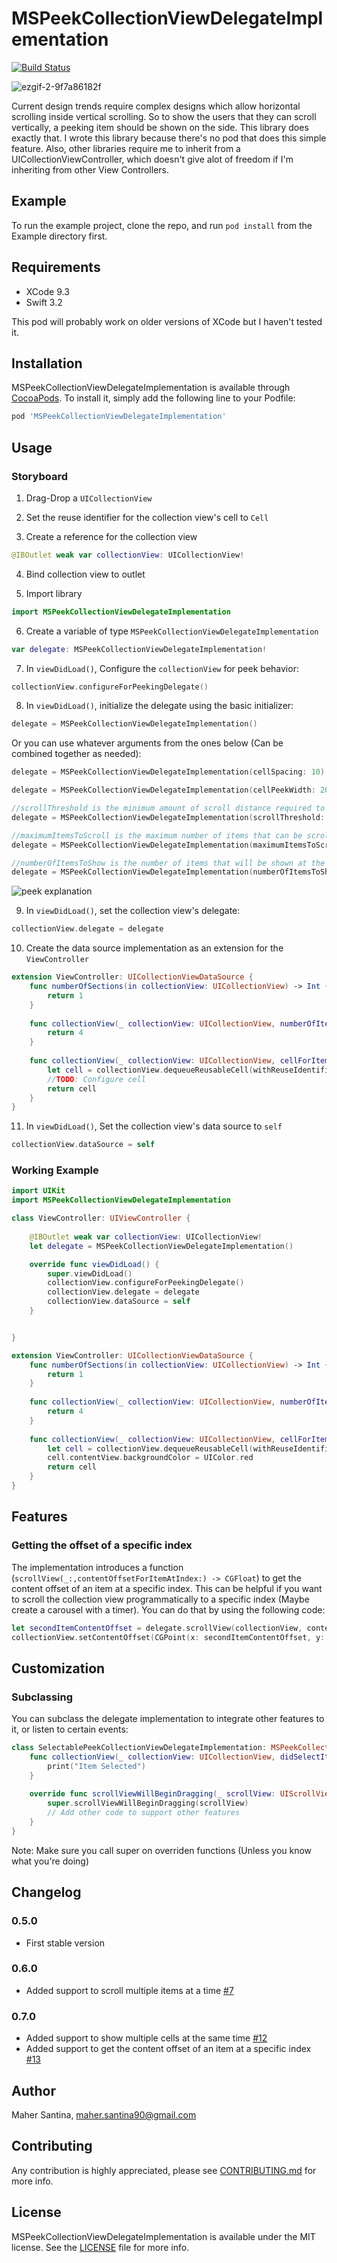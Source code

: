 # MSPeekCollectionViewDelegateImplementation

[![Build Status](https://travis-ci.org/MaherKSantina/MSPeekCollectionViewDelegateImplementation.svg?branch=master)](https://travis-ci.org/MaherKSantina/MSPeekCollectionViewDelegateImplementation)

![ezgif-2-9f7a86182f](https://user-images.githubusercontent.com/24646608/41348369-c0887714-6f4f-11e8-9231-8a86a278ee4a.gif)

Current design trends require complex designs which allow horizontal scrolling inside vertical scrolling. So to show the users that they can scroll vertically, a peeking item should be shown on the side. This library does exactly that.
I wrote this library because there's no pod that does this simple feature. Also, other libraries require me to inherit from a UICollectionViewController, which doesn't give alot of freedom if I'm inheriting from other View Controllers.

## Example

To run the example project, clone the repo, and run `pod install` from the Example directory first.

## Requirements

- XCode 9.3
- Swift 3.2

This pod will probably work on older versions of XCode but I haven't tested it.

## Installation

MSPeekCollectionViewDelegateImplementation is available through [CocoaPods](https://cocoapods.org). To install
it, simply add the following line to your Podfile:

```ruby
pod 'MSPeekCollectionViewDelegateImplementation'
```

## Usage

### Storyboard
1. Drag-Drop a `UICollectionView`

2. Set the reuse identifier for the collection view's cell to `Cell`

3. Create a reference for the collection view
```swift
@IBOutlet weak var collectionView: UICollectionView!
```

4. Bind collection view to outlet

5. Import library
```swift
import MSPeekCollectionViewDelegateImplementation
```

6. Create a variable of type `MSPeekCollectionViewDelegateImplementation`
```swift
var delegate: MSPeekCollectionViewDelegateImplementation!
```

7. In `viewDidLoad()`, Configure the `collectionView` for peek behavior:
```swift
collectionView.configureForPeekingDelegate()
```

8. In `viewDidLoad()`, initialize the delegate using the basic initializer:
```swift
delegate = MSPeekCollectionViewDelegateImplementation()
```
Or you can use whatever arguments from the ones below (Can be combined together as needed):
```swift
delegate = MSPeekCollectionViewDelegateImplementation(cellSpacing: 10)
```
```swift
delegate = MSPeekCollectionViewDelegateImplementation(cellPeekWidth: 20)
```
```swift
//scrollThreshold is the minimum amount of scroll distance required to move to the adjacent item.
delegate = MSPeekCollectionViewDelegateImplementation(scrollThreshold: 150)
```
```swift
//maximumItemsToScroll is the maximum number of items that can be scrolled if the scroll distance is large
delegate = MSPeekCollectionViewDelegateImplementation(maximumItemsToScroll: 3)
```
```swift
//numberOfItemsToShow is the number of items that will be shown at the same time.
delegate = MSPeekCollectionViewDelegateImplementation(numberOfItemsToShow: 3)
```

![peek explanation](https://user-images.githubusercontent.com/24646608/41348656-b0ad14fc-6f50-11e8-8723-2996b016e9c9.jpg)


9. In `viewDidLoad()`, set the collection view's delegate:
```swift
collectionView.delegate = delegate
```
10. Create the data source implementation as an extension for the `ViewController`
```swift
extension ViewController: UICollectionViewDataSource {
    func numberOfSections(in collectionView: UICollectionView) -> Int {
        return 1
    }
    
    func collectionView(_ collectionView: UICollectionView, numberOfItemsInSection section: Int) -> Int {
        return 4
    }
    
    func collectionView(_ collectionView: UICollectionView, cellForItemAt indexPath: IndexPath) -> UICollectionViewCell {
        let cell = collectionView.dequeueReusableCell(withReuseIdentifier: "Cell", for: indexPath)
        //TODO: Configure cell
        return cell
    }
}
```

11. In `viewDidLoad()`, Set the collection view's data source to `self`
```swift
collectionView.dataSource = self
```

### Working Example

```swift
import UIKit
import MSPeekCollectionViewDelegateImplementation

class ViewController: UIViewController {
    
    @IBOutlet weak var collectionView: UICollectionView!
    let delegate = MSPeekCollectionViewDelegateImplementation()

    override func viewDidLoad() {
        super.viewDidLoad()
        collectionView.configureForPeekingDelegate()
        collectionView.delegate = delegate
        collectionView.dataSource = self
    }


}

extension ViewController: UICollectionViewDataSource {
    func numberOfSections(in collectionView: UICollectionView) -> Int {
        return 1
    }
    
    func collectionView(_ collectionView: UICollectionView, numberOfItemsInSection section: Int) -> Int {
        return 4
    }
    
    func collectionView(_ collectionView: UICollectionView, cellForItemAt indexPath: IndexPath) -> UICollectionViewCell {
        let cell = collectionView.dequeueReusableCell(withReuseIdentifier: "Cell", for: indexPath)
        cell.contentView.backgroundColor = UIColor.red
        return cell
    }
}
```

## Features
### Getting the offset of a specific index
The implementation introduces a function (`scrollView(_:,contentOffsetForItemAtIndex:) -> CGFloat`) to get the content offset of an item at a specific index. This can be helpful if you want to scroll the collection view programmatically to a specific index (Maybe create a carousel with a timer). You can do that by using the following code:
```swift
let secondItemContentOffset = delegate.scrollView(collectionView, contentOffsetForItemAtIndex: 1)
collectionView.setContentOffset(CGPoint(x: secondItemContentOffset, y: 0), animated: false)
```

## Customization
### Subclassing
You can subclass the delegate implementation to integrate other features to it, or listen to certain events:
```swift
class SelectablePeekCollectionViewDelegateImplementation: MSPeekCollectionViewDelegateImplementation {
    func collectionView(_ collectionView: UICollectionView, didSelectItemAt indexPath: IndexPath) {
        print("Item Selected")
    }
    
    override func scrollViewWillBeginDragging(_ scrollView: UIScrollView) {
        super.scrollViewWillBeginDragging(scrollView)
        // Add other code to support other features
    }
}
```
Note: Make sure you call super on overriden functions (Unless you know what you're doing)

## Changelog
### 0.5.0
- First stable version
### 0.6.0
- Added support to scroll multiple items at a time [#7](https://github.com/MaherKSantina/MSPeekCollectionViewDelegateImplementation/issues/7)
### 0.7.0
- Added support to show multiple cells at the same time [#12](https://github.com/MaherKSantina/MSPeekCollectionViewDelegateImplementation/issues/12)
- Added support to get the content offset of an item at a specific index [#13](https://github.com/MaherKSantina/MSPeekCollectionViewDelegateImplementation/issues/13)

## Author

Maher Santina, maher.santina90@gmail.com

## Contributing

Any contribution is highly appreciated, please see [CONTRIBUTING.md](https://github.com/MaherKSantina/MSPeekCollectionViewDelegateImplementation/blob/master/CONTRIBUTING.md) for more info.

## License

MSPeekCollectionViewDelegateImplementation is available under the MIT license. See the [LICENSE](https://github.com/MaherKSantina/MSPeekCollectionViewDelegateImplementation/blob/master/LICENSE) file for more info.
